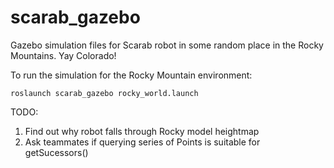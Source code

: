# scarab_gazebo
Gazebo simulation files for Scarab robot in some random place in the Rocky Mountains. Yay Colorado! 

To run the simulation for the Rocky Mountain environment:
```
roslaunch scarab_gazebo rocky_world.launch
```
TODO:
1) Find out why robot falls through Rocky model heightmap
2) Ask teammates if querying series of Points is suitable for getSucessors()

